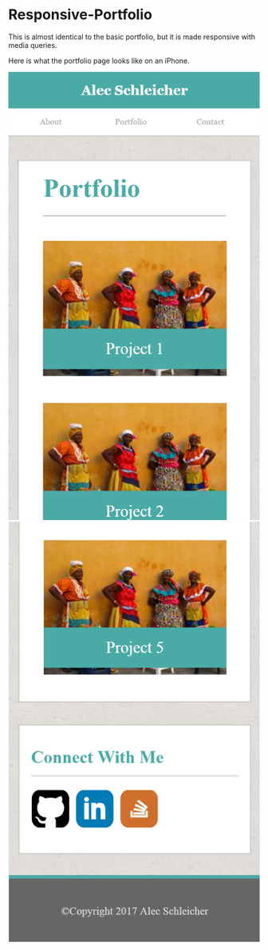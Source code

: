 # Responsive-Portfolio

This is almost identical to the basic portfolio, but it is made responsive with media queries.

Here is what the portfolio page looks like on an iPhone.

![Alt text](/responsive_portfolio_pic_1.PNG?raw=true "Optional Title")
![Alt text](/responsive_portfolio_pic_2.PNG?raw=true "Optional Title")
